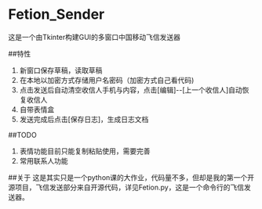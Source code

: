 ﻿Fetion_Sender
=============

这是一个由Tkinter构建GUI的多窗口中国移动飞信发送器

##特性
1. 新窗口保存草稿，读取草稿
2. 在本地以加密方式存储用户名密码（加密方式自己看代码)
3. 点击发送后自动清空收信人手机与内容，点击[编辑]--[上一个收信人]自动恢复收信人
4. 自带表情盒
5. 发送完成后点击[保存日志]，生成日志文档

##TODO
1. 表情功能目前只能复制粘贴使用，需要完善
2. 常用联系人功能

##关于
这是其实只是一个python课的大作业，代码量不多，但却是我的第一个开源项目，飞信发送部分来自开源代码，详见Fetion.py，这是一个命令行的飞信发送器。
